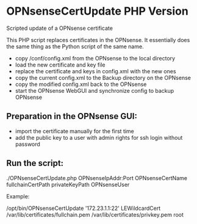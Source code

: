 # OPNsenseCertUpdate PHP Version
Scripted update of a OPNsense certificate

This PHP script replaces certificates in the OPNsense.
It essentially does the same thing as the Python script of the same name.

- copy /conf/config.xml from the OPNsense to the local directory
- load the new certificate and key file
- replace the certificate and keys in config.xml with the new ones
- copy the current config.xml to the Backup directory on the OPNsense
- copy the modified config.xml back to the OPNsense
- start the OPNsense WebGUI and synchronize config to backup OPNsense

## Preparation in the OPNsense GUI:
- import the certificate manually for the first time
- add the public key to a user with admin rights for ssh login without password

## Run the script:

./OPNsenseCertUpdate.php OPNsenseIpAddr:Port OPNsenseCertName fullchainCertPath privateKeyPath OPNsenseUser

Example:

/opt/bin/OPNsenseCertUpdate '172.23.1.1:22' LEWildcardCert /var/lib/certificates/fullchain.pem /var/lib/certificates/privkey.pem root

